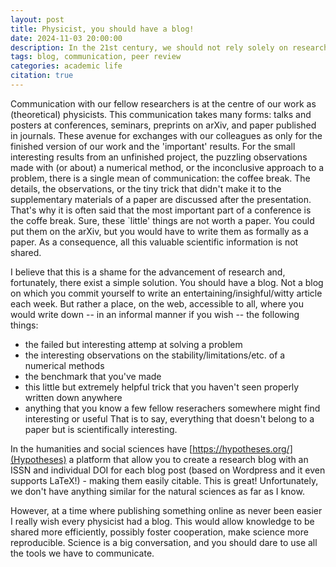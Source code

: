 ```yaml
---
layout: post
title: Physicist, you should have a blog!
date: 2024-11-03 20:00:00
description: In the 21st century, we should not rely solely on research papers to share scientifically valuable information
tags: blog, communication, peer review
categories: academic life
citation: true
---
```


Communication with our fellow researchers is at the centre of our work as (theoretical) physicists.
This communication takes many forms: talks and posters at conferences, seminars, preprints on arXiv, and paper published in journals.
These avenue for exchanges with our colleagues as only for the finished version of our work and the 'important' results.
For the small interesting results from an unfinished project, the puzzling observations made with (or about) a numerical method, or the inconclusive approach to a problem, there is a single mean of communication: the coffee break.
The details, the observations, or the tiny trick that didn't make it to the supplementary materials of a paper are discussed after the presentation. That's why it is often said that the most important part of a conference is the coffe break.
Sure, these `little' things are not worth a paper. You could put them on the arXiv, but you would have to write them as formally as a paper.
As a consequence, all this valuable scientific information is not shared.

I believe that this is a shame for the advancement of research and, fortunately, there exist a simple solution.
You should have a blog.
Not a blog on which you commit yourself to write an entertaining/insighful/witty article each week. But rather a place, on the web, accessible to all, where you would write down -- in an informal manner if you wish -- the following things:
* the failed but interesting attemp at solving a problem
* the interesting observations on the stability/limitations/etc. of a numerical methods
* the benchmark that you've made
* this little but extremely helpful trick that you haven't seen properly written down anywhere
* anything that you know a few fellow reserachers somewhere might find interesting or useful
That is to say, everything that doesn't belong to a paper but is scientifically interesting.

In the humanities and social sciences have [https://hypotheses.org/](Hypotheses) a platform that allow you to create a research blog with an ISSN and individual DOI for each blog post (based on Wordpress and it even supports LaTeX!) - making them easily citable. 
This is great! Unfortunately, we don't have anything similar for the natural sciences as far as I know.

However, at a time where publishing something online as never been easier I really wish every physicist had a blog.
This would allow knowledge to be shared more efficiently, possibly foster cooperation, make science more reproducible.
Science is a big conversation, and you should dare to use all the tools we have to communicate.
